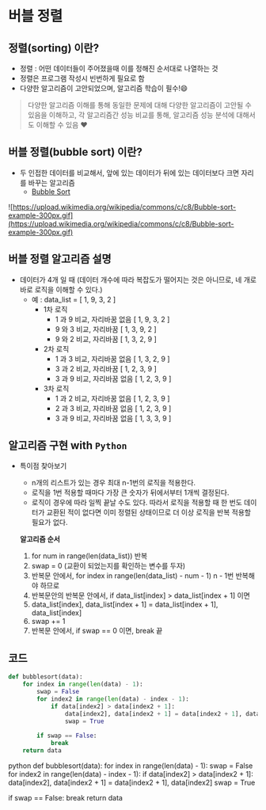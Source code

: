 # 버블 정렬

## **정렬(sorting) 이란?**

- 정렬 : 어떤 데이터들이 주어졌을때 이를 정해진 순서대로 나열하는 것
- 정렬은 프로그램 작성시 빈번하게 필요로 함
- 다양한 알고리즘이 고안되었으며, 알고리즘 학습이 필수!😄

> 다양한 알고리즘 이해를 통해 동일한 문제에 대해 다양한 알고리즘이 고안될 수 있음을 이해하고, 각 알고리즘간 성능 비교를 통해, 알고리즘 성능 분석에 대해서도 이해할 수 있음 ❤️


## **버블 정렬(bubble sort) 이란?**

- 두 인접한 데이터를 비교해서, 앞에 있는 데이터가 뒤에 있는 데이터보다 크면 자리를 바꾸는 알고리즘
  - [Bubble Sort](https://visualgo.net/en/sorting)

![https://upload.wikimedia.org/wikipedia/commons/c/c8/Bubble-sort-example-300px.gif](https://upload.wikimedia.org/wikipedia/commons/c/c8/Bubble-sort-example-300px.gif)

## **버블 정렬 알고리즘 설명**

* 데이터가 4개 일 때 (데이터 개수에 따라 복잡도가 떨어지는 것은 아니므로, 네 개로 바로 로직을 이해할 수 있다.)
  * 예 : data_list = [ 1, 9, 3, 2 ]
    * 1차 로직
      * 1 과 9 비교, 자리바꿈 없음 [ 1, 9, 3, 2 ]
      * 9 와 3 비교, 자리바꿈 [ 1, 3, 9, 2 ]
      * 9 와 2 비교, 자리바꿈 [ 1, 3, 2, 9 ]
    * 2차 로직
      * 1 과 3 비교, 자리바꿈 없음 [ 1, 3, 2, 9 ]
      * 3 과 2 비교, 자리바꿈 [ 1, 2, 3, 9 ]
      * 3 과 9 비교, 자리바꿈 없음  [ 1, 2, 3, 9 ]
    * 3차 로직
      * 1 과 2 비교, 자리바꿈 없음 [ 1, 2, 3, 9 ]
      * 2 과 3 비교, 자리바꿈 없음 [ 1, 2, 3, 9 ]
      * 3 과 9 비교, 자리바꿈 없음 [ 1, 3, 3, 9 ]


## **알고리즘 구현 with ```Python```**


* 특이점 찾아보기
  * n개의 리스트가 있는 경우 최대 n-1번의 로직을 적용한다.
  * 로직을 1번 적용할 때마다 가장 큰 숫자가 뒤에서부터 1개씩 결정된다.
  * 로직이 경우에 따라 일찍 끝날 수도 있다. 따라서 로직을 적용할 때 한 번도 데이터가 교환된 적이 없다면 이미 정렬된 상태이므로 더 이상 로직을 반복 적용할 필요가 없다.

  **알고리즘 순서**
  1. for num in range(len(data_list)) 반복
  2. swap = 0 (교환이 되었는지를 확인하는 변수를 두자)
  3. 반복문 안에서, for index in range(len(data_list) - num - 1) n - 1번 반복해야 하므로
  4. 반복문안의 반복문 안에서, if data_list[index] > data_list[index + 1] 이면
  5. data_list[index], data_list[index + 1] = data_list[index + 1], data_list[index]
  6. swap += 1
  7. 반복문 안에서, if swap == 0 이면, break 끝

## **코드**

```python
def bubblesort(data):
    for index in range(len(data) - 1):
        swap = False
        for index2 in range(len(data) - index - 1):
            if data[index2] > data[index2 + 1]:
                data[index2], data[index2 + 1] = data[index2 + 1], data[index2]
                swap = True
  
        if swap == False:
            break
    return data
```





python
def bubblesort(data):
for index in range(len(data) - 1):
swap = False
for index2 in range(len(data) - index - 1):
if data[index2] > data[index2 + 1]:
data[index2], data[index2 + 1] = data[index2 + 1], data[index2]
swap = True

if swap == False:
break
return data
